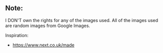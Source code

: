## Note:

I DON'T own the rights for any of the images used. All of the images used are random images from Google Images.

Inspiration:

-   https://www.next.co.uk/made
